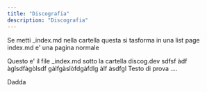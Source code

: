 ```yaml
---
title: "Discografia"
description: "Discografia"
---
```


Se metti _index.md nella cartella questa si tasforma in una list page
index.md e' una pagina normale

Questo e' il file _index.md sotto la cartella discog.dev
sdfsf àdf àglsdfàgòlsdf gàlfgàslòfdgàfdlg àlf àsdfgl 
Testo di prova ....

Dadda
